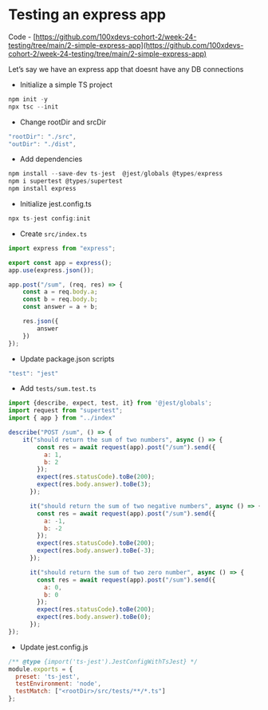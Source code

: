 # Testing an express app

Code - [https://github.com/100xdevs-cohort-2/week-24-testing/tree/main/2-simple-express-app](https://github.com/100xdevs-cohort-2/week-24-testing/tree/main/2-simple-express-app)

Let’s say we have an express app that doesnt have any DB connections

*   Initialize a simple TS project

```javascript
npm init -y
npx tsc --init
```

*   Change rootDir and srcDir

```javascript
"rootDir": "./src",
"outDir": "./dist",
```

*   Add dependencies

```javascript
npm install --save-dev ts-jest  @jest/globals @types/express
npm i supertest @types/supertest
npm install express 
```

*   Initialize jest.config.ts

```javascript
npx ts-jest config:init
```

*   Create `src/index.ts`

```javascript
import express from "express";

export const app = express();
app.use(express.json());

app.post("/sum", (req, res) => {
    const a = req.body.a;
    const b = req.body.b;
    const answer = a + b;

    res.json({
        answer
    })
});
```

*   Update package.json scripts

```javascript
"test": "jest"
```

*   Add `tests/sum.test.ts`

```javascript
import {describe, expect, test, it} from '@jest/globals';
import request from "supertest";
import { app } from "../index"

describe("POST /sum", () => {
    it("should return the sum of two numbers", async () => {
        const res = await request(app).post("/sum").send({
          a: 1,
          b: 2
        });
        expect(res.statusCode).toBe(200);
        expect(res.body.answer).toBe(3);
      });

      it("should return the sum of two negative numbers", async () => {
        const res = await request(app).post("/sum").send({
          a: -1,
          b: -2
        });
        expect(res.statusCode).toBe(200);
        expect(res.body.answer).toBe(-3);
      });

      it("should return the sum of two zero number", async () => {
        const res = await request(app).post("/sum").send({
          a: 0,
          b: 0
        });
        expect(res.statusCode).toBe(200);
        expect(res.body.answer).toBe(0);
      });
});
```

*   Update jest.config.js

```javascript
/** @type {import('ts-jest').JestConfigWithTsJest} */
module.exports = {
  preset: 'ts-jest',
  testEnvironment: 'node',
  testMatch: ["<rootDir>/src/tests/**/*.ts"]
};
```